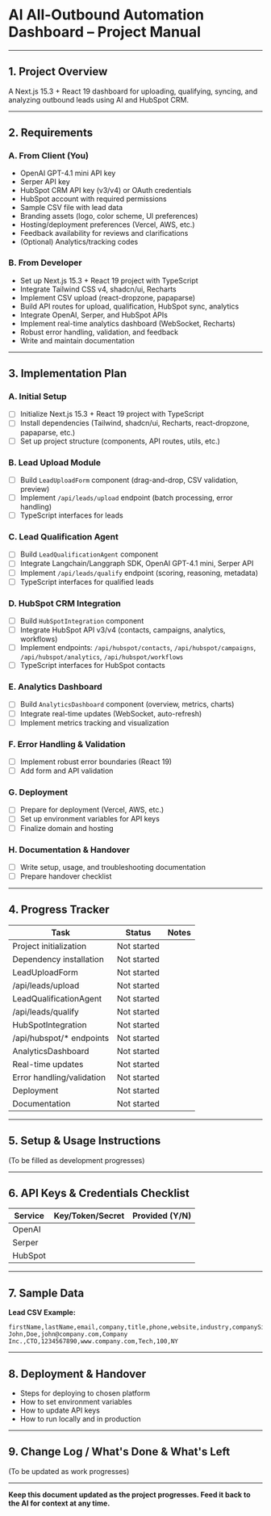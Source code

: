 # AI All-Outbound Automation Dashboard – Project Manual

---

## 1. Project Overview
A Next.js 15.3 + React 19 dashboard for uploading, qualifying, syncing, and analyzing outbound leads using AI and HubSpot CRM.

---

## 2. Requirements

### A. From Client (You)
- OpenAI GPT-4.1 mini API key
- Serper API key
- HubSpot CRM API key (v3/v4) or OAuth credentials
- HubSpot account with required permissions
- Sample CSV file with lead data
- Branding assets (logo, color scheme, UI preferences)
- Hosting/deployment preferences (Vercel, AWS, etc.)
- Feedback availability for reviews and clarifications
- (Optional) Analytics/tracking codes

### B. From Developer
- Set up Next.js 15.3 + React 19 project with TypeScript
- Integrate Tailwind CSS v4, shadcn/ui, Recharts
- Implement CSV upload (react-dropzone, papaparse)
- Build API routes for upload, qualification, HubSpot sync, analytics
- Integrate OpenAI, Serper, and HubSpot APIs
- Implement real-time analytics dashboard (WebSocket, Recharts)
- Robust error handling, validation, and feedback
- Write and maintain documentation

---

## 3. Implementation Plan

### A. Initial Setup
- [ ] Initialize Next.js 15.3 + React 19 project with TypeScript
- [ ] Install dependencies (Tailwind, shadcn/ui, Recharts, react-dropzone, papaparse, etc.)
- [ ] Set up project structure (components, API routes, utils, etc.)

### B. Lead Upload Module
- [ ] Build `LeadUploadForm` component (drag-and-drop, CSV validation, preview)
- [ ] Implement `/api/leads/upload` endpoint (batch processing, error handling)
- [ ] TypeScript interfaces for leads

### C. Lead Qualification Agent
- [ ] Build `LeadQualificationAgent` component
- [ ] Integrate Langchain/Langgraph SDK, OpenAI GPT-4.1 mini, Serper API
- [ ] Implement `/api/leads/qualify` endpoint (scoring, reasoning, metadata)
- [ ] TypeScript interfaces for qualified leads

### D. HubSpot CRM Integration
- [ ] Build `HubSpotIntegration` component
- [ ] Integrate HubSpot API v3/v4 (contacts, campaigns, analytics, workflows)
- [ ] Implement endpoints: `/api/hubspot/contacts`, `/api/hubspot/campaigns`, `/api/hubspot/analytics`, `/api/hubspot/workflows`
- [ ] TypeScript interfaces for HubSpot contacts

### E. Analytics Dashboard
- [ ] Build `AnalyticsDashboard` component (overview, metrics, charts)
- [ ] Integrate real-time updates (WebSocket, auto-refresh)
- [ ] Implement metrics tracking and visualization

### F. Error Handling & Validation
- [ ] Implement robust error boundaries (React 19)
- [ ] Add form and API validation

### G. Deployment
- [ ] Prepare for deployment (Vercel, AWS, etc.)
- [ ] Set up environment variables for API keys
- [ ] Finalize domain and hosting

### H. Documentation & Handover
- [ ] Write setup, usage, and troubleshooting documentation
- [ ] Prepare handover checklist

---

## 4. Progress Tracker

| Task                                  | Status      | Notes                        |
|----------------------------------------|-------------|------------------------------|
| Project initialization                 | Not started |                              |
| Dependency installation                | Not started |                              |
| LeadUploadForm                         | Not started |                              |
| /api/leads/upload                      | Not started |                              |
| LeadQualificationAgent                 | Not started |                              |
| /api/leads/qualify                     | Not started |                              |
| HubSpotIntegration                     | Not started |                              |
| /api/hubspot/* endpoints               | Not started |                              |
| AnalyticsDashboard                     | Not started |                              |
| Real-time updates                      | Not started |                              |
| Error handling/validation              | Not started |                              |
| Deployment                             | Not started |                              |
| Documentation                          | Not started |                              |

---

## 5. Setup & Usage Instructions
(To be filled as development progresses)

---

## 6. API Keys & Credentials Checklist
| Service      | Key/Token/Secret | Provided (Y/N) |
|--------------|------------------|----------------|
| OpenAI       |                  |                |
| Serper       |                  |                |
| HubSpot      |                  |                |

---

## 7. Sample Data
**Lead CSV Example:**
```csv
firstName,lastName,email,company,title,phone,website,industry,companySize,location
John,Doe,john@company.com,Company Inc.,CTO,1234567890,www.company.com,Tech,100,NY
```

---

## 8. Deployment & Handover
- Steps for deploying to chosen platform
- How to set environment variables
- How to update API keys
- How to run locally and in production

---

## 9. Change Log / What's Done & What's Left
(To be updated as work progresses)

---

**Keep this document updated as the project progresses. Feed it back to the AI for context at any time.** 